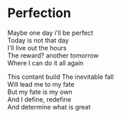 Perfection
==========

Maybe one day i'll be perfect  
  Today is not that day  
I'll live out the hours  
  The reward? another tomorrow  
  Where I can do it all again  

This contant build
The inevitable fall  
  Will lead me to my fate  
But my fate is my own  
  And I define, redefine  
  And determine what is great  
